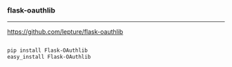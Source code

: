 ### flask-oauthlib
---
https://github.com/lepture/flask-oauthlib

```py
```

```sh
pip install Flask-OAuthlib
easy_install Flask-OAuthlib
```

```
```


